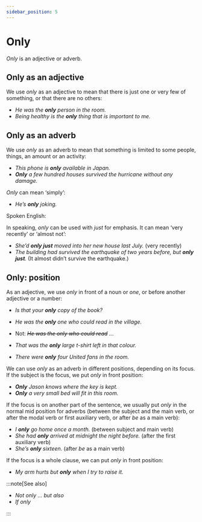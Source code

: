 ```yaml
---
sidebar_position: 5
---
```


# Only

*Only* is an adjective or adverb.

## Only as an adjective

We use *only* as an adjective to mean that there is just one or very few of something, or that there are no others:

- *He was the **only** person in the room.*
- *Being healthy is the **only** thing that is important to me.*

## Only as an adverb

We use *only* as an adverb to mean that something is limited to some people, things, an amount or an activity:

- *This phone is **only** available in Japan.*
- ***Only*** *a few hundred houses survived the hurricane without any damage.*

*Only* can mean ‘simply’:

- *He’s **only** joking.*

Spoken English:

In speaking, *only* can be used with *just* for emphasis. It can mean ‘very recently’ or ‘almost not’:

- *She’d **only just** moved into her new house last July.* (very recently)
- *The building had survived the earthquake of two years before, but **only*** ***just**.* (It almost didn’t survive the earthquake.)

## Only: position

As an adjective, we use *only* in front of a noun or *one*, or before another adjective or a number:

- *Is that your **only** copy of the book?*
- *He was the **only** one who could read in the village.*
- Not: *~~He was the only who could read~~* …

- *That was the **only** large t-shirt left in that colour.*
- *There were **only** four United fans in the room.*

We can use *only* as an adverb in different positions, depending on its focus. If the subject is the focus, we put *only* in front position:

- ***Only*** *Jason knows where the key is kept.*
- ***Only*** *a very small bed will fit in this room.*

If the focus is on another part of the sentence, we usually put *only* in the normal mid position for adverbs (between the subject and the main verb, or after the modal verb or first auxiliary verb, or after *be* as a main verb):

- *I **only** go home once a month.* (between subject and main verb)
- *She had **only** arrived at midnight the night before.* (after the first auxiliary verb)
- *She’s **only** sixteen.* (after *be* as a main verb)

If the focus is a whole clause, we can put *only* in front position:

- *My arm hurts but **only** when I try to raise it.*

:::note[See also]

- *Not only … but also*
- *If only*

:::
